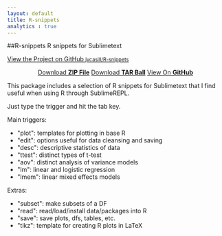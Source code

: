 ```yaml
---
layout: default
title: R-snippets
analytics : true
---
```


##R-snippets
R snippets for Sublimetext

<p class="view"><a href="https://github.com/jvcasill/R-snippets">View the Project on GitHub <small>jvcasill/R-snippets</small></a></p>


<div align="center">
	<a href="https://github.com/jvcasill/R-snippets/zipball/master">Download <strong>ZIP File</strong></a>
	<a href="https://github.com/jvcasill/R-snippets/tarball/master">Download <strong>TAR Ball</strong></a>
	<a href="https://github.com/jvcasill/R-snippets">View On <strong>GitHub</strong></a>
</div>

This package includes a selection of R snippets for Sublimetext that I find useful when using R through SublimeREPL.

Just type the trigger and hit the tab key.  

Main triggers:  

- "plot": templates for plotting in base R
- "edit": options useful for data cleansing and saving
- "desc": descriptive statistics of data
- "ttest": distinct types of t-test
- "aov": distinct analysis of variance models
- "lm": linear and logistic regression
- "lmem": linear mixed effects models

Extras:  

- "subset": make subsets of a DF
- "read": read/load/install data/packages into R
- "save": save plots, dfs, tables, etc.
- "tikz": template for creating R plots in LaTeX

